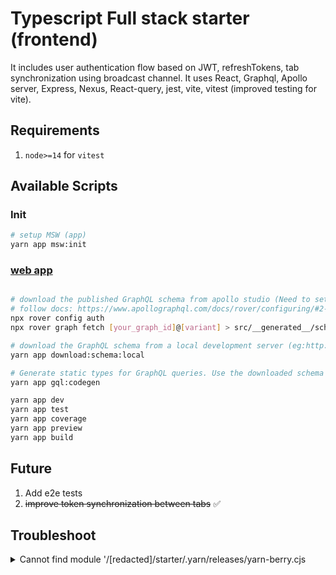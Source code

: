 # Typescript Full stack starter (frontend)

It includes user authentication flow based on JWT, refreshTokens, tab synchronization using broadcast channel. It uses React, Graphql, Apollo server, Express, Nexus, React-query, jest, vite, vitest (improved testing for vite).

## Requirements

1. `node>=14` for `vitest`

## Available Scripts

### Init

```sh
# setup MSW (app)
yarn app msw:init
```

### [web app](./packages/web)

```sh

# download the published GraphQL schema from apollo studio (Need to setup rover auth)
# follow docs: https://www.apollographql.com/docs/rover/configuring/#2-provide-the-api-key-to-rover
npx rover config auth
npx rover graph fetch [your_graph_id]@[variant] > src/__generated__/schema.graphql

# download the GraphQL schema from a local development server (eg:http://localhost:4000)
yarn app download:schema:local

# Generate static types for GraphQL queries. Use the downloaded schema
yarn app gql:codegen

yarn app dev
yarn app test
yarn app coverage
yarn app preview
yarn app build

```

## Future

1. Add e2e tests
2. ~~improve token synchronization between tabs~~ ✅️

## Troubleshoot

<details>
<summary>
Cannot find module '/[redacted]/starter/.yarn/releases/yarn-berry.cjs
</summary>

```sh
rm .yarnrc.yml
yarn set version berry

# and add below line to `.yarnrc.yml`
nodeLinker: node-modules

```

</details>
